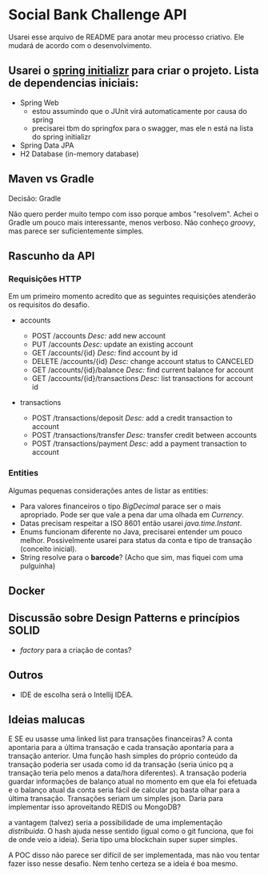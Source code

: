 # Social Bank Challenge API

Usarei esse arquivo de README para anotar meu processo criativo. Ele mudará de acordo com o desenvolvimento.

## Usarei o [spring initializr](https://start.spring.io/) para criar o projeto. Lista de dependencias iniciais:

- Spring Web
  - estou assumindo que o JUnit virá automaticamente por causa do spring
  - precisarei tbm do springfox para o swagger, mas ele n está na lista do spring initializr
- Spring Data JPA
- H2 Database (in-memory database)

## Maven vs Gradle

Decisão: Gradle

Não quero perder muito tempo com isso porque ambos "resolvem". Achei o Gradle um pouco mais interessante, menos verboso. Não conheço _groovy_, mas parece ser suficientemente simples.

## Rascunho da API

### Requisições HTTP

Em um primeiro momento acredito que as seguintes requisições atenderão os requisitos do desafio.

- accounts
  - POST /accounts _Desc:_ add new account
  - PUT /accounts _Desc:_ update an existing account
  - GET /accounts/{id} _Desc:_ find account by id
  - DELETE /accounts/{id} _Desc:_ change account status to CANCELED
  - GET /accounts/{id}/balance _Desc:_ find current balance for account
  - GET /accounts/{id}/transactions _Desc:_ list transactions for account id

- transactions
  - POST /transactions/deposit _Desc:_ add a credit transaction to account
  - POST /transactions/transfer _Desc:_ transfer credit between accounts
  - POST /transactions/payment _Desc:_ add a payment transaction to account

### Entities

Algumas pequenas considerações antes de listar as entities:

- Para valores financeiros o tipo _BigDecimal_ parace ser o mais apropriado. Pode ser que vale a pena dar uma olhada em _Currency_.
- Datas precisam respeitar a ISO 8601 então usarei _java.time.Instant_.
- Enums funcionam diferente no Java, precisarei entender um pouco melhor. Possivelmente usarei para status da conta e tipo de transação (conceito inicial).
- String resolve para o __barcode__? (Acho que sim, mas fiquei com uma pulguinha)

## Docker

<mais pra frente>

## Discussão sobre Design Patterns e princípios SOLID

- _factory_ para a criação de contas?

<mais pra frente>

## Outros

- IDE de escolha será o Intellij IDEA.

## Ideias malucas

E SE eu usasse uma linked list para transações financeiras? A conta apontaria para a última transação e cada transação apontaria para a transação anterior. Uma função hash simples do próprio conteúdo da transação poderia ser usada como id da transação (seria único pq a transação teria pelo menos a data/hora diferentes). A transação poderia guardar informações de balanço atual no momento em que ela foi efetuada e o balanço atual da conta seria fácil de calcular pq basta olhar para a última transação. Transações seriam um simples json. Daria para implementar isso aproveitando REDIS ou MongoDB?

a vantagem (talvez) seria a possibilidade de uma implementação _distribuida_. O hash ajuda nesse sentido (igual como o git funciona, que foi de onde veio a ideia). Seria tipo uma blockchain super super simples.

A POC disso não parece ser difícil de ser implementada, mas não vou tentar fazer isso nesse desafio. Nem tenho certeza se a ideia é boa mesmo.
